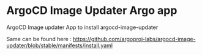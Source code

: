 # ArgoCD Image Updater Argo app
ArgoCD Image updater App to install argocd-image-updater

Same can be found here : https://github.com/argoproj-labs/argocd-image-updater/blob/stable/manifests/install.yaml
